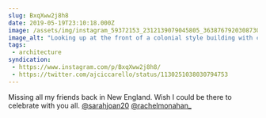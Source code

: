 ```yaml
---
slug: BxqXww2j8h8
date: 2019-05-19T23:10:18.000Z
image: /assets/img/instagram_59372153_2312139079045805_3638767920308730754_n_17900342284315016.jpg
image_alt: "Looking up at the front of a colonial style building with cedar shingle siding painted light green."
tags:
 - architecture
syndication:
 - https://www.instagram.com/p/BxqXww2j8h8/
 - https://twitter.com/ajciccarello/status/1130251038030794753
---
```


Missing all my friends back in New England. Wish I could be there to celebrate with you all. [@sarahjoan20](https://www.instagram.com/sarahjoan20/) [@rachelmonahan_](https://www.instagram.com/rachelmonahan_/)
